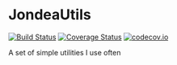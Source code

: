 # JondeaUtils

[![Build Status](https://travis-ci.org/jondea/JondeaUtils.jl.svg?branch=master)](https://travis-ci.org/jondea/JondeaUtils.jl)
[![Coverage Status](https://coveralls.io/repos/jondea/JondeaUtils.jl/badge.svg?branch=master&service=github)](https://coveralls.io/github/jondea/JondeaUtils.jl?branch=master)
[![codecov.io](http://codecov.io/github/jondea/JondeaUtils.jl/coverage.svg?branch=master)](http://codecov.io/github/jondea/JondeaUtils.jl?branch=master)

A set of simple utilities I use often

